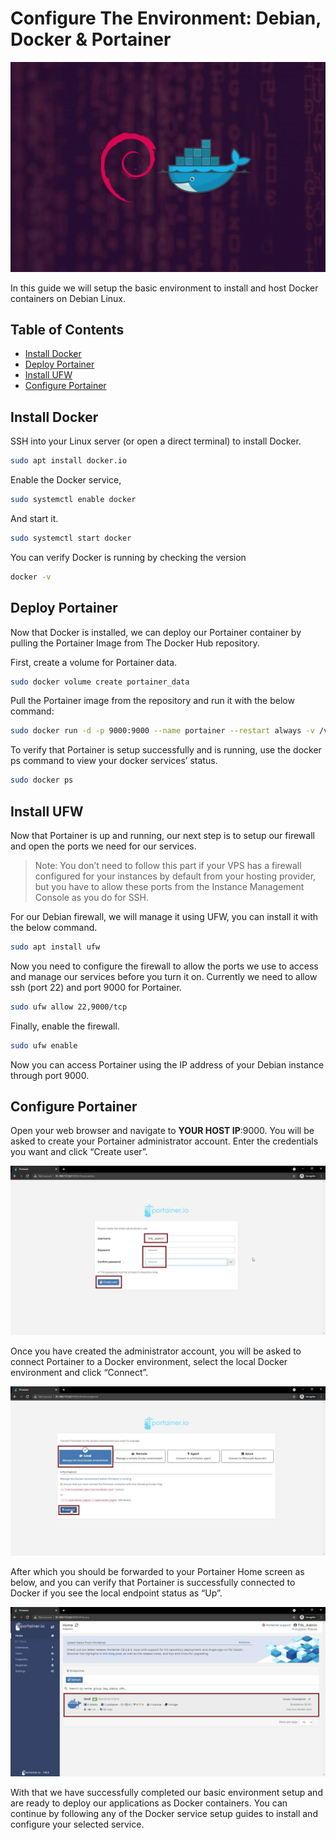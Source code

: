 <!-- omit in toc -->
# Configure The Environment: Debian, Docker & Portainer
![Configure Environment Cover](config-env-cover.jpg.webp)

In this guide we will setup the basic environment to install and host Docker containers on Debian Linux.

<!-- omit in toc -->
## Table of Contents
- [Install Docker](#install-docker)
- [Deploy Portainer](#deploy-portainer)
- [Install UFW](#install-ufw)
- [Configure Portainer](#configure-portainer)

## Install Docker
SSH into your Linux server (or open a direct terminal) to install Docker.
```bash
sudo apt install docker.io
```
Enable the Docker service,
```bash
sudo systemctl enable docker
```
And start it.
```bash
sudo systemctl start docker
```
You can verify Docker is running by checking the version
```bash
docker -v
```

## Deploy Portainer
Now that Docker is installed, we can deploy our Portainer container by pulling the Portainer Image from The Docker Hub repository.

First, create a volume for Portainer data.
```bash
sudo docker volume create portainer_data
```
Pull the Portainer image from the repository and run it with the below command:
```bash
sudo docker run -d -p 9000:9000 --name portainer --restart always -v /var/run/docker.sock:/var/run/docker.sock -v portainer_data:/data portainer/portainer
```
To verify that Portainer is setup successfully and is running, use the docker ps command to view your docker services’ status.
```bash
sudo docker ps
```

## Install UFW
Now that Portainer is up and running, our next step is to setup our firewall and open the ports we need for our services.

> Note: You don’t need to follow this part if your VPS has a firewall configured for your instances by default from your hosting provider, but you have to allow these ports from the Instance Management Console as you do for SSH.

For our Debian firewall, we will manage it using UFW, you can install it with the below command.
```bash
sudo apt install ufw
```
Now you need to configure the firewall to allow the ports we use to access and manage our services before you turn it on. Currently we need to allow ssh (port 22) and port 9000 for Portainer.
```bash
sudo ufw allow 22,9000/tcp
```
Finally, enable the firewall.
```bash
sudo ufw enable
```
Now you can access Portainer using the IP address of your Debian instance through port 9000.

## Configure Portainer
Open your web browser and navigate to **YOUR HOST IP**:9000. You will be asked to create your Portainer administrator account. Enter the credentials you want and click “Create user”.

![Portainer Login](portainer-login.png.webp)

Once you have created the administrator account, you will be asked to connect Portainer to a Docker environment, select the local Docker environment and click “Connect”.

![Portainer Connect Environment](portainer-connect.png.webp)

After which you should be forwarded to your Portainer Home screen as below, and you can verify that Portainer is successfully connected to Docker if you see the local endpoint status as “Up”.

![Portainer Dashboard](portainer-dashboard.png.webp)

With that we have successfully completed our basic environment setup and are ready to deploy our applications as Docker containers. You can continue by following any of the Docker service setup guides to install and configure your selected service.
